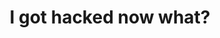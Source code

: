 ---
guid: "45A60A83-EB06-4DD1-A21D-39EB2A58730C"
title: "I got hacked now what?"
description: "In episode 18, we talk about what to do if you get hacked. We also share tips on how to create a smart contract, review NFT platforms and dive into the topic of incident response. Join us as we discuss the most damage possible with one malicious Ethereum transaction and how to prepare for possible attacks."
pubDate: "Tue, 05 Apr 2022 18:00:00 -0500" # 6pm New York time
itunes-explicit: "no"
itunes-episode: 18
itunes-episodeType: full

# More info
discussion: https://twitter.com/fulldecent/status/1511231185694908416
youtube-full: https://youtu.be/YRg4-ud8R3k

# Timeline
timeline:
  - seconds: 0
    title: Intro
  - seconds: 49
    title: Preparing for NFT Tallinn
  - seconds: 57
    title: "Blog post: Ethics in buying NFTs"
  - seconds: 83
    title: The first NFT I bought
  - seconds: 143
    title: How to find the spec for writing your own NFT smart contract
  - seconds: 273
    title: The easy way to make NFTs
  - seconds: 317
    title: Reviewing NFT platforms
  - seconds: 480
    title: The fake Azuki airdrop
  - seconds: 571
    title: Why people using MetaMask keep getting hacked
  - seconds: 630
    title: Getting hacked with a bad transaction
  - seconds: 740
    title: How much damage is possible with one malicious TX?
  - seconds: 971
    title: How they can do a batch attack
  - seconds: 1036
    title: The most damage possible
  - seconds: 1061
    title: But will people really do that?
  - seconds: 1101
    title: The most damage in one message
  - seconds: 1208
    title: Something weights 100 lbs


# File information
enclosure-url: "https://media.phor.net/csh/2022-04-05-episode-18.m4a"
enclosure-length: 29721548
enclosure-type: "audio/x-m4a"
itunes-duration: 1432

# CSH information
badges: []
---